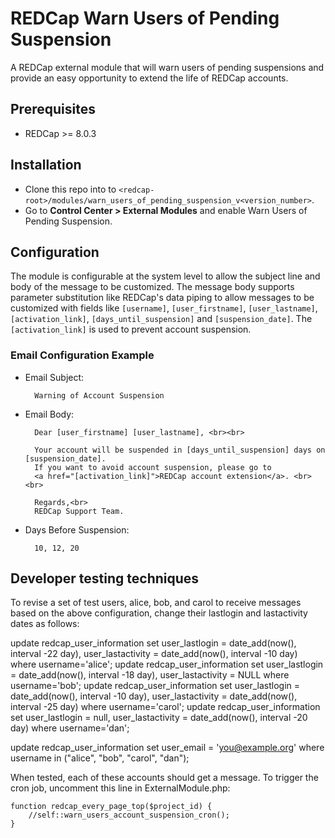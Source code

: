 # REDCap Warn Users of Pending Suspension

A REDCap external module that will warn users of pending suspensions and provide an easy opportunity to extend the life of REDCap accounts.

## Prerequisites
- REDCap >= 8.0.3

## Installation
- Clone this repo into to `<redcap-root>/modules/warn_users_of_pending_suspension_v<version_number>`.
- Go to **Control Center > External Modules** and enable Warn Users of Pending Suspension.

## Configuration

The module is configurable at the system level to allow the subject line and body of the message to be customized. The message body supports parameter substitution like REDCap's data piping to allow messages to be customized with fields like `[username]`, `[user_firstname]`, `[user_lastname]`, `[activation_link]`, `[days_until_suspension]` and `[suspension_date]`. The `[activation_link]` is used to prevent account suspension.

### Email Configuration Example

- Email Subject:

        Warning of Account Suspension

- Email Body:

        Dear [user_firstname] [user_lastname], <br><br>

        Your account will be suspended in [days_until_suspension] days on [suspension_date].
        If you want to avoid account suspension, please go to
        <a href="[activation_link]">REDCap account extension</a>. <br><br>

        Regards,<br>
        REDCap Support Team.

- Days Before Suspension:

        10, 12, 20

## Developer testing techniques

To revise a set of test users, alice, bob, and carol to receive messages based on the above configuration, change their lastlogin and lastactivity dates as follows:

update redcap_user_information set user_lastlogin = date_add(now(), interval -22 day), user_lastactivity = date_add(now(), interval -10 day) where username='alice';
update redcap_user_information set user_lastlogin = date_add(now(), interval -18 day), user_lastactivity = NULL where username='bob';
update redcap_user_information set user_lastlogin = date_add(now(), interval -10 day), user_lastactivity = date_add(now(), interval -25 day) where username='carol';
update redcap_user_information set user_lastlogin = null, user_lastactivity = date_add(now(), interval -20 day) where username='dan';

update redcap_user_information set user_email = 'you@example.org' where username in ("alice", "bob", "carol", "dan");

When tested, each of these accounts should get a message.  To trigger the cron job, uncomment this line in ExternalModule.php:

    function redcap_every_page_top($project_id) {
        //self::warn_users_account_suspension_cron();
    }
